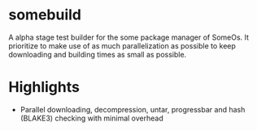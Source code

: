 # somebuild
A alpha stage test builder for the some package manager of SomeOs. It prioritize to make use of as much parallelization as possible to keep downloading and building times as small as possible.

# Highlights
- Parallel downloading, decompression, untar, progressbar and hash (BLAKE3) checking with minimal overhead
